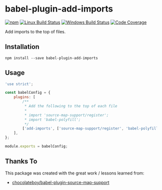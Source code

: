 # babel-plugin-add-imports

[![npm](https://img.shields.io/npm/v/babel-plugin-add-imports.svg?label=npm%20version)](https://www.npmjs.com/package/babel-plugin-add-imports)
[![Linux Build Status](https://img.shields.io/circleci/project/github/chrisblossom/babel-plugin-add-imports/master.svg?label=linux%20build)](https://circleci.com/gh/chrisblossom/babel-plugin-add-imports/tree/master)
[![Windows Build Status](https://img.shields.io/appveyor/ci/chrisblossom/babel-plugin-add-imports/master.svg?label=windows%20build)](https://ci.appveyor.com/project/chrisblossom/babel-plugin-add-imports/branch/master)
[![Code Coverage](https://img.shields.io/codecov/c/github/chrisblossom/babel-plugin-add-imports/master.svg)](https://codecov.io/gh/chrisblossom/babel-plugin-add-imports/branch/master)

Add imports to the top of files.

## Installation

`npm install --save babel-plugin-add-imports`

## Usage

```js
'use strict';

const babelConfig = {
    plugins: [
        /**
         * Add the following to the top of each file
         *
         * import 'source-map-support/register';
         * import 'babel-polyfill';
         */
        ['add-imports', ['source-map-support/register', 'babel-polyfill']],
    ],
};

module.exports = babelConfig;
```

## Thanks To

This package was created with the great work / lessons learned from:

-   [chocolateboy/babel-plugin-source-map-support](https://github.com/chocolateboy/babel-plugin-source-map-support)
